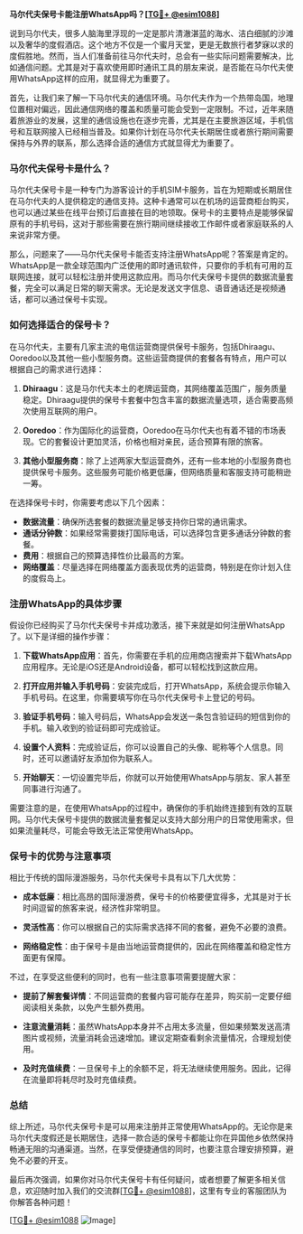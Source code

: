 **马尔代夫保号卡能注册WhatsApp吗？[[TG💪+ @esim1088](https://t.me/s/esim1088)]**

说到马尔代夫，很多人脑海里浮现的一定是那片清澈湛蓝的海水、洁白细腻的沙滩以及奢华的度假酒店。这个地方不仅是一个蜜月天堂，更是无数旅行者梦寐以求的度假胜地。然而，当人们准备前往马尔代夫时，总会有一些实际问题需要解决，比如通信问题。尤其是对于喜欢使用即时通讯工具的朋友来说，是否能在马尔代夫使用WhatsApp这样的应用，就显得尤为重要了。

首先，让我们来了解一下马尔代夫的通信环境。马尔代夫作为一个热带岛国，地理位置相对偏远，因此通信网络的覆盖和质量可能会受到一定限制。不过，近年来随着旅游业的发展，这里的通信设施也在逐步完善，尤其是在主要旅游区域，手机信号和互联网接入已经相当普及。如果你计划在马尔代夫长期居住或者旅行期间需要保持与外界的联系，那么选择合适的通信方式就显得尤为重要了。

### 马尔代夫保号卡是什么？

马尔代夫保号卡是一种专门为游客设计的手机SIM卡服务，旨在为短期或长期居住在马尔代夫的人提供稳定的通信支持。这种卡通常可以在机场的运营商柜台购买，也可以通过某些在线平台预订后直接在目的地领取。保号卡的主要特点是能够保留原有的手机号码，这对于那些需要在旅行期间继续接收工作邮件或者家庭联系的人来说非常方便。

那么，问题来了——马尔代夫保号卡能否支持注册WhatsApp呢？答案是肯定的。WhatsApp是一款全球范围内广泛使用的即时通讯软件，只要你的手机有可用的互联网连接，就可以轻松注册并使用这款应用。而马尔代夫保号卡提供的数据流量套餐，完全可以满足日常的聊天需求。无论是发送文字信息、语音通话还是视频通话，都可以通过保号卡实现。

### 如何选择适合的保号卡？

在马尔代夫，主要有几家主流的电信运营商提供保号卡服务，包括Dhiraagu、Ooredoo以及其他一些小型服务商。这些运营商提供的套餐各有特点，用户可以根据自己的需求进行选择：

1. **Dhiraagu**：这是马尔代夫本土的老牌运营商，其网络覆盖范围广，服务质量稳定。Dhiraagu提供的保号卡套餐中包含丰富的数据流量选项，适合需要高频次使用互联网的用户。
   
2. **Ooredoo**：作为国际化的运营商，Ooredoo在马尔代夫也有着不错的市场表现。它的套餐设计更加灵活，价格也相对亲民，适合预算有限的旅客。

3. **其他小型服务商**：除了上述两家大型运营商外，还有一些本地的小型服务商也提供保号卡服务。这些服务可能价格更低廉，但网络质量和客服支持可能稍逊一筹。

在选择保号卡时，你需要考虑以下几个因素：
- **数据流量**：确保所选套餐的数据流量足够支持你日常的通讯需求。
- **通话分钟数**：如果经常需要拨打国际电话，可以选择包含更多通话分钟数的套餐。
- **费用**：根据自己的预算选择性价比最高的方案。
- **网络覆盖**：尽量选择在网络覆盖方面表现优秀的运营商，特别是在你计划入住的度假岛上。

### 注册WhatsApp的具体步骤

假设你已经购买了马尔代夫保号卡并成功激活，接下来就是如何注册WhatsApp了。以下是详细的操作步骤：

1. **下载WhatsApp应用**：首先，你需要在手机的应用商店搜索并下载WhatsApp应用程序。无论是iOS还是Android设备，都可以轻松找到这款应用。

2. **打开应用并输入手机号码**：安装完成后，打开WhatsApp，系统会提示你输入手机号码。在这里，你需要填写你在马尔代夫保号卡上登记的号码。

3. **验证手机号码**：输入号码后，WhatsApp会发送一条包含验证码的短信到你的手机。输入收到的验证码即可完成验证。

4. **设置个人资料**：完成验证后，你可以设置自己的头像、昵称等个人信息。同时，还可以邀请好友添加你为联系人。

5. **开始聊天**：一切设置完毕后，你就可以开始使用WhatsApp与朋友、家人甚至同事进行沟通了。

需要注意的是，在使用WhatsApp的过程中，确保你的手机始终连接到有效的互联网。马尔代夫保号卡提供的数据流量套餐足以支持大部分用户的日常使用需求，但如果流量耗尽，可能会导致无法正常使用WhatsApp。

### 保号卡的优势与注意事项

相比于传统的国际漫游服务，马尔代夫保号卡具有以下几大优势：

- **成本低廉**：相比高昂的国际漫游费，保号卡的价格要便宜得多，尤其是对于长时间逗留的旅客来说，经济性非常明显。
  
- **灵活性高**：你可以根据自己的实际需求选择不同的套餐，避免不必要的浪费。

- **网络稳定性**：由于保号卡是由当地运营商提供的，因此在网络覆盖和稳定性方面更有保障。

不过，在享受这些便利的同时，也有一些注意事项需要提醒大家：

- **提前了解套餐详情**：不同运营商的套餐内容可能存在差异，购买前一定要仔细阅读相关条款，以免产生额外费用。

- **注意流量消耗**：虽然WhatsApp本身并不占用太多流量，但如果频繁发送高清图片或视频，流量消耗会迅速增加。建议定期查看剩余流量情况，合理规划使用。

- **及时充值续费**：一旦保号卡上的余额不足，将无法继续使用服务。因此，记得在流量即将耗尽时及时充值续费。

### 总结

综上所述，马尔代夫保号卡是可以用来注册并正常使用WhatsApp的。无论你是来马尔代夫度假还是长期居住，选择一款合适的保号卡都能让你在异国他乡依然保持畅通无阻的沟通渠道。当然，在享受便捷通信的同时，也要注意合理安排预算，避免不必要的开支。

最后再次强调，如果你对马尔代夫保号卡有任何疑问，或者想要了解更多相关信息，欢迎随时加入我们的交流群[[TG💪+ @esim1088](https://t.me/s/esim1088)]，这里有专业的客服团队为你解答各种问题！

[[TG💪+ @esim1088](https://t.me/s/esim1088) ![Image](https://i.postimg.cc/4NQfJmqS/Snipaste-2025-05-13-00-14-12.png)]